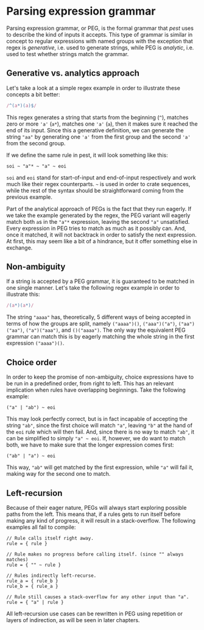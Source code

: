 # Parsing expression grammar

Parsing expression grammar, or PEG, is the formal grammar that *pest* uses to
describe the kind of inputs it accepts. This type of grammar is similar in
concept to regular expressions with named groups with the exception that regex
is *generative*, i.e. used to generate strings, while PEG is *analytic*, i.e.
used to test whether strings match the grammar.

## Generative vs. analytics approach

Let's take a look at a simple regex example in order to illustrate these
concepts a bit better:

```javascript
/^(a*)(a)$/
```

This regex generates a string that starts from the beginning (`^`), matches zero
or more `'a'` (`a*`), matches one `'a'` (`a`), then it makes sure it reached the
end of its input. Since this a generative definition, we can generate the string
`"aa"` by generating one `'a'` from the first group and the second `'a'` from
the second group.

If we define the same rule in pest, it will look something like this:

```
soi ~ "a"* ~ "a" ~ eoi
```

`soi` and `eoi` stand for start-of-input and end-of-input respectively and work
much like their regex counterparts. `~` is used in order to crate sequences,
while the rest of the syntax should be straightforward coming from the previous
example.

Part of the analytical approach of PEGs is the fact that they run eagerly. If we
take the example generated by the regex, the PEG variant will eagerly match both
`a`s in the `"a"*` expression, leaving the second `"a"` unsatisfied. Every
expression in PEG tries to match as much as it possibly can. And, once it
matched, it will not backtrack in order to satisfy the next expression. At
first, this may seem like a bit of a hindrance, but it offer something else in
exchange.

## Non-ambiguity

If a string is accepted by a PEG grammar, it is guaranteed to be matched in one
single manner. Let's take the following regex example in order to illustrate
this:

```javascript
/(a*)(a*)/
```

The string `"aaaa"` has, theoretically, 5 different ways of being accepted in
terms of how the groups are split, namely `("aaaa")()`, `("aaa")("a")`,
`("aa")("aa")`, `("a")("aaa")`, and `()("aaaa")`. The only way the equivalent
PEG grammar can match this is by eagerly matching the whole string in the first
expression `("aaaa")()`.

## Choice order

In order to keep the promise of non-ambiguity, choice expressions have to be run
in a predefined order, from right to left. This has an relevant implication when
rules have overlapping beginnings. Take the following example:

```
("a" | "ab") ~ eoi
```

This may look perfectly correct, but is in fact incapable of accepting the
string `"ab"`, since the first choice will match `"a"`, leaving `"b"` at the
hand of the `eoi` rule which will then fail. And, since there is no way to match
`"ab"`, it can be simplified to simply `"a" ~ eoi`. If, however, we do want to
match both, we have to make sure that the longer expression comes first:

```
("ab" | "a") ~ eoi
```

This way, `"ab"` will get matched by the first expression, while `"a"` will fail
it, making way for the second one to match.

## Left-recursion

Because of their eager nature, PEGs will always start exploring possible paths
from the left. This means that, if a rules gets to run itself before making any
kind of progress, it will result in a stack-overflow. The following examples all
fail to compile:

```
// Rule calls itself right away.
rule = { rule }

// Rule makes no progress before calling itself. (since "" always matches)
rule = { "" ~ rule }

// Rules indirectly left-recurse.
rule_a = { rule_b }
rule_b = { rule_a }

// Rule still causes a stack-overflow for any other input than "a".
rule = { "a" | rule }
```

All left-recursion use cases can be rewritten in PEG using repetition or layers
of indirection, as will be seen in later chapters.
